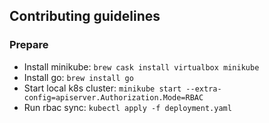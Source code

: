 ## Contributing guidelines

### Prepare

- Install minikube: `brew cask install virtualbox minikube`
- Install go: `brew install go`
- Start local k8s cluster: `minikube start --extra-config=apiserver.Authorization.Mode=RBAC`
- Run rbac sync: `kubectl apply -f deployment.yaml`
